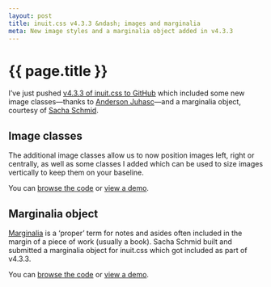 ```yaml
---
layout: post
title: inuit.css v4.3.3 &ndash; images and marginalia
meta: New image styles and a marginalia object added in v4.3.3
---
```


# {{ page.title }}

I’ve just pushed [v4.3.3 of inuit.css to GitHub](https://github.com/csswizardry/inuit.css)
which included some new image classes—thanks to [Anderson Juhasc](https://github.com/Anderson-Juhasc)—and
a marginalia object, courtesy of [Sacha Schmid](https://github.com/RadLikeWhoa).

## Image classes

The additional image classes allow us to now position images left, right or
centrally, as well as some classes I added which can be used to size images
vertically to keep them on your baseline.

You can [browse the code](https://github.com/csswizardry/inuit.css/blob/master/inuit.css/base/_images.scss)
or [view a demo](http://jsfiddle.net/inuitcss/yMtur/embedded/result,html,css).

## Marginalia object

[Marginalia](http://en.wikipedia.org/wiki/Marginalia) is a ‘proper’ term for
notes and asides often included in the margin of a piece of work (usually a book).
Sacha Schmid built and submitted a marginalia object for inuit.css which got
included as part of v4.3.3.

You can [browse the code](https://github.com/csswizardry/inuit.css/blob/master/inuit.css/objects/_marginalia.scss)
or [view a demo](http://jsfiddle.net/inuitcss/AemkH/embedded/result,html,css).
